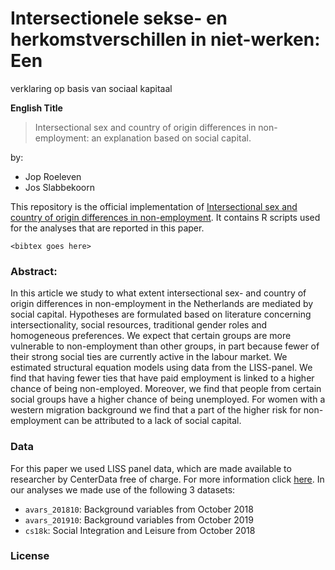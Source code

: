 # Intersectionele sekse- en herkomstverschillen in niet-werken: Een 
verklaring op basis van sociaal kapitaal

**English Title**
> Intersectional sex and country of origin differences in 
non-employment: an explanation based on social capital.

by: 
- Jop Roeleven
- Jos Slabbekoorn

This repository is the official implementation of [Intersectional sex 
and country of origin differences in non-employment](.). It contains R 
scripts used for the analyses that are reported in this paper. 

```
<bibtex goes here>
```

### Abstract:
In this article we study to what extent intersectional sex- and country of 
origin differences in non-employment in the Netherlands are mediated by 
social capital. Hypotheses are formulated based on literature concerning 
intersectionality, social resources, traditional gender roles and 
homogeneous preferences. We expect that certain groups are more vulnerable 
to non-employment than other groups, in part because fewer of their strong 
social ties are currently active in the labour market. We estimated 
structural equation models using data from the LISS-panel. We find that 
having fewer ties that have paid employment is linked to a higher chance 
of being non-employed. Moreover, we find that people from certain social 
groups have a higher chance of being unemployed. For women with a western 
migration background we find that a part of the higher risk for 
non-employment can be attributed to a lack of social capital.

### Data
For this paper we used LISS panel data, which are made available to 
researcher by CenterData free of charge. For more information click 
[here](https://www.lissdata.nl/about-panel). In our analyses we made use 
of the following 3 datasets:
* `avars_201810`: Background variables from October 2018
* `avars_201910`: Background variables from October 2019
* `cs18k`: Social Integration and Leisure from October 2018

### License

<license goes here>
